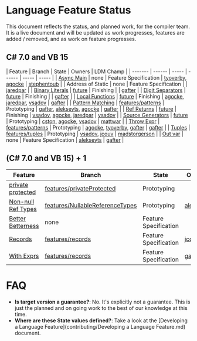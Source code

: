 # Language Feature Status

This document reflects the status, and planned work, for the compiler team.  It is a live document and will be updated as work progresses, features are added / removed, and as work on feature progresses.  

## C# 7.0 and VB 15

| Feature | Branch | State | Owners | LDM Champ |
| ------- | ------ | ----- | ------ | ----- | ----- |
| [Async Main](https://github.com/dotnet/roslyn/issues/7476) | none  | Feature Specification | [tyoverby](https://github.com/tyoverby), [agocke](https://github.com/agocke) | [stephentoub](https://github.com/stephentoub) |
| Address of Static | none | Feature Specification | | [jaredpar](https://github.com/jaredpar) |
| [Binary Literals](https://github.com/dotnet/roslyn/issues/215) | [future](https://github.com/dotnet/roslyn/tree/future)  | Finishing | | [gafter](https://github.com/gafter) |
| [Digit Separators](https://github.com/dotnet/roslyn/issues/216) | [future](https://github.com/dotnet/roslyn/tree/future)  | Finishing | | [gafter](https://github.com/gafter) |
| [Local Functions](https://github.com/dotnet/roslyn/blob/future/docs/features/local-functions.md) | [future](https://github.com/dotnet/roslyn/tree/future)  | Finishing | [agocke](https://github.com/agocke), [jaredpar](https://github.com/jaredpar), [vsadov](https://github.com/vsadov) | [gafter](https://github.com/gafter) |
| [Pattern Matching](https://github.com/dotnet/roslyn/blob/future/docs/features/patterns.md) | [features/patterns](https://github.com/dotnet/roslyn/tree/features/patterns) | Prototyping | [gafter](https://github.com/gafter), [alekseyts](https://github.com/alekseyts), [agocke](https://github.com/agocke) | [gafter](https://github.com/gafter) |
| [Ref Returns](https://github.com/dotnet/roslyn/issues/118) | [future](https://github.com/dotnet/roslyn/tree/future) | Finishing | [vsadov](https://github.com/vsadov), [agocke](https://github.com/agocke), [jaredpar](https://github.com/jaredpar) | [vsadov](https://github.com/vsadov) |
| [Source Generators](https://github.com/dotnet/roslyn/blob/features/generators/docs/features/generators.md) | [future](https://github.com/dotnet/roslyn/tree/features/generators) | Prototyping | [cston](https://github.com/cston),  [agocke](https://github.com/agocke), [vsadov](https://github.com/vsadov) | [mattwar](https://github.com/mattwar) |
| [Throw Expr](https://github.com/dotnet/roslyn/blob/future/docs/features/patterns.md) | [features/patterns](https://github.com/dotnet/roslyn/tree/features/patterns) | Prototyping | [agocke](https://github.com/agocke), [tyoverby](https://github.com/tyoverby), [gafter](https://github.com/gafter) | [gafter](https://github.com/gafter) |
| [Tuples](https://github.com/dotnet/roslyn/issues/347) | [features/tuples](https://github.com/dotnet/roslyn/tree/features/tuples) | Prototyping | [vsadov](https://github.com/vsadov), [jcouv](https://github.com/jcouv) | [madstorgerson](https://github.com/MadsTorgersen) |
| [Out var](https://github.com/dotnet/roslyn/issues/6183) | none | Feature Specification | [alekseyts](https://github.com/alekseyts) | [gafter](https://github.com/gafter) |

## (C# 7.0 and VB 15) + 1

| Feature | Branch | State | Owners | LDM |
| ------- | ------ | ----- | ------ | ----- |
| [private protected](https://github.com/dotnet/roslyn/blob/features/privateProtected/docs/features/private-protected.md) | [features/privateProtected](https://github.com/dotnet/roslyn/tree/features/privateProtected) | Prototyping | | [gafter](https://github.com/gafter) |
| [Non-null Ref Types](https://github.com/dotnet/roslyn/blob/features/NullableReferenceTypes/docs/features/NullableReferenceTypes/Nullable%20reference%20types.md) | [features/NullableReferenceTypes](https://github.com/dotnet/roslyn/tree/features/NullableReferenceTypes) | Prototyping | [alekseyts](https://github.com/alekseyts) | [mattwar](https://github.com/mattwar) |
| [Better Betterness](https://github.com/dotnet/roslyn/issues/250) | none | Feature Specification | | [gafter](https://github.com/gafter) |
| [Records](https://github.com/dotnet/roslyn/blob/features/records/docs/features/records.md) | [features/records](https://github.com/dotnet/roslyn/tree/features/records) | Feature Specification | [jcouv](https://github.com/jcouv) | [gafter](https://github.com/gafter) |
| [With Exprs](https://github.com/dotnet/roslyn/blob/features/records/docs/features/records.md) | [features/records](https://github.com/dotnet/roslyn/tree/features/records) | Feature Specification | [gafter](https://github.com/gafter) | [gafter](https://github.com/gafter) |

# FAQ

- **Is target version a guarantee?**: No.  It's explicitly not a guarantee.  This is just the planned and on going work to the best of our knowledge at this time.
- **Where are these State values defined?**: Take a look at the [Developing a Language Feature](contributing/Developing a Language Feature.md) document.
